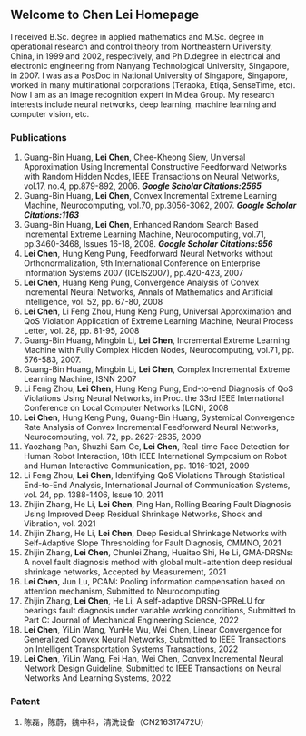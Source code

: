 ## Welcome to Chen Lei Homepage

I received B.Sc. degree in applied mathematics and M.Sc. degree in operational research and control theory from Northeastern University, China, in 1999 and 2002, respectively, and Ph.D.degree in electrical and electronic engineering from Nanyang Technological University, Singapore, in 2007. I was as a PosDoc in National University of Singapore, Singapore, worked in many multinational corporations (Teraoka, Etiqa, SenseTime, etc). Now I am as an image recognition expert in Midea Group. My research interests include neural networks, deep learning, machine learning and computer vision, etc.

### Publications

1.	Guang-Bin Huang, **Lei Chen**, Chee-Kheong Siew, Universal Approximation Using Incremental Constructive Feedforward Networks with Random Hidden Nodes, IEEE Transactions on Neural Networks, vol.17, no.4, pp.879-892, 2006. ***Google Scholar Citations:2565***
2.	Guang-Bin Huang, **Lei Chen**, Convex Incremental Extreme Learning Machine, Neurocomputing, vol.70, pp.3056-3062, 2007. ***Google Scholar Citations:1163***
3.	Guang-Bin Huang, **Lei Chen**, Enhanced Random Search Based Incremental Extreme Learning Machine, Neurocomputing, vol.71, pp.3460-3468, Issues 16-18, 2008. ***Google Scholar Citations:956***
4.	**Lei Chen**, Hung Keng Pung, Feedforward Neural Networks without Orthonormalization, 9th International Conference on Enterprise Information Systems 2007 (ICEIS2007), pp.420-423, 2007
5.	**Lei Chen**, Huang Keng Pung, Convergence Analysis of Convex Incremental Neural Networks, Annals of Mathematics and Artificial Intelligence, vol. 52, pp. 67-80, 2008
6.	**Lei Chen**, Li Feng Zhou, Hung Keng Pung, Universal Approximation and QoS Violation Application of Extreme Learning Machine, Neural Process Letter, vol. 28, pp. 81-95, 2008
7.	Guang-Bin Huang, Mingbin Li, **Lei Chen**, Incremental Extreme Learning Machine with Fully Complex Hidden Nodes, Neurocomputing, vol.71, pp. 576-583, 2007.
8.	Guang-Bin Huang, Mingbin Li, **Lei Chen**, Complex Incremental Extreme Learning Machine, ISNN 2007
9.	Li Feng Zhou, **Lei Chen**, Hung Keng Pung, End-to-end Diagnosis of QoS Violations Using Neural Networks, in Proc. the 33rd IEEE International Conference on Local Computer Networks (LCN), 2008
10.	**Lei Chen**, Hung Keng Pung, Guang-Bin Huang, Systemical Convergence Rate Analysis of Convex Incremental Feedforward Neural Networks, Neurocomputing, vol. 72, pp. 2627-2635, 2009
11.	Yaozhang Pan, Shuzhi Sam Ge, **Lei Chen**, Real-time Face Detection for Human Robot Interaction, 18th IEEE International Symposium on Robot and Human Interactive Communication, pp. 1016-1021, 2009
12.	Li Feng Zhou, **Lei Chen**, Identifying QoS Violations Through Statistical End-to-End Analysis, International Journal of Communication Systems, vol. 24, pp. 1388-1406, Issue 10, 2011
13.	Zhijin Zhang, He Li, **Lei Chen**, Ping Han, Rolling Bearing Fault Diagnosis Using Improved Deep Residual Shrinkage Networks, Shock and Vibration, vol. 2021
14.	Zhijin Zhang, He Li, **Lei Chen**, Deep Residual Shrinkage Networks with Self-Adaptive Slope Thresholding for Fault Diagnosis, CMMNO, 2021
15.	Zhijin Zhang, **Lei Chen**, Chunlei Zhang, Huaitao Shi, He Li, GMA-DRSNs: A novel fault diagnosis method with global multi-attention deep residual shrinkage networks, Accepted by Measurement, 2021
16.	**Lei Chen**, Jun Lu, PCAM: Pooling information compensation based on attention mechanism, Submitted to Neurocomputing
17.	Zhijin Zhang, **Lei Chen**, He Li, A self-adaptive DRSN-GPReLU for bearings fault diagnosis under variable working conditions, Submitted to Part C: Journal of Mechanical Engineering Science, 2022
18.	**Lei Chen**, YiLin Wang, YunHe Wu, Wei Chen, Linear Convergence for Generalized Convex Neural Networks, Submitted to IEEE Transactions on Intelligent Transportation Systems Transactions, 2022
19.	**Lei Chen**, YiLin Wang, Fei Han, Wei Chen, Convex Incremental Neural Network Design Guideline, Submitted to IEEE Transactions on Neural Networks And Learning Systems, 2022

### Patent
1.	陈磊，陈蔚，魏中科，清洗设备（CN216317472U）

